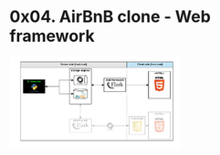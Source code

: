 # 0x04. AirBnB clone - Web framework

<img
  src="0x04-Clone_web_framework.png"
  alt="Alt text"
  title="Optional title"
  style="display: inline-block; margin: 0 auto; max-width: 300px">
